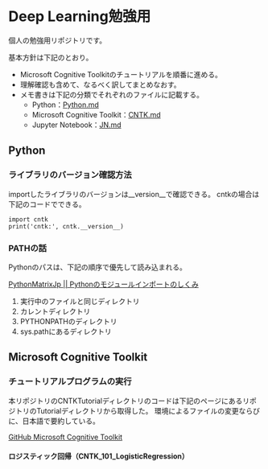 # Deep Learning勉強用
個人の勉強用リポジトリです。

基本方針は下記のとおり。

* Microsoft Cognitive Toolkitのチュートリアルを順番に進める。
* 理解確認も含めて、なるべく訳してまとめなおす。
* メモ書きは下記の分類でそれぞれのファイルに記載する。
    * Python：[Python.md](Python.md)
    * Microsoft Cognitive Toolkit：[CNTK.md](CNTK.md)
    * Jupyter Notebook：[JN.md](JN.md)

## Python

### ライブラリのバージョン確認方法
importしたライブラリのバージョンは__version__で確認できる。
cntkの場合は下記のコードでできる。

    import cntk
    print('cntk:', cntk.__version__)

### PATHの話
Pythonのパスは、下記の順序で優先して読み込まれる。

[PythonMatrixJp || Pythonのモジュールインポートのしくみ](http://python.matrix.jp/pages/tips/import.html)

1. 実行中のファイルと同じディレクトリ
1. カレントディレクトリ
1. PYTHONPATHのディレクトリ
1. sys.pathにあるディレクトリ

## Microsoft Cognitive Toolkit

### チュートリアルプログラムの実行
本リポジトリのCNTKTutorialディレクトリのコードは下記のページにあるリポジトリのTutorialディレクトリから取得した。
環境によるファイルの変更ならびに、日本語で要約している。

[GitHub Microsoft Cognitive Toolkit](https://github.com/Microsoft/CNTK)

#### ロジスティック回帰（CNTK_101_LogisticRegression）
